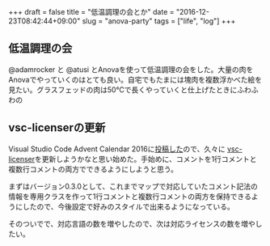 +++
draft = false
title = "低温調理の会とか"
date = "2016-12-23T08:42:44+09:00"
slug = "anova-party"
tags = ["life", "log"]
+++

## 低温調理の会
@adamrocker と @atusi とAnovaを使って低温調理の会をした。大量の肉をAnovaでやっていくのはとても良い。自宅でもたまには塊肉を複数浮かべた絵を見たい。グラスフェッドの肉は50℃で長くやっていくと仕上げたときにふわふわの

## vsc-licenserの更新
Visual Studio Code Advent Calendar 2016に[投稿した](http://ymotongpoo.hatenablog.com/entry/2016/12/21/164554)ので、久々に [vsc-licenser](https://github.com/ymotongpoo/vsc-licenser)を更新しようかなと思い始めた。手始めに、コメントを1行コメントと複数行コメントの両方でできるようにしようと思う。

まずはバージョン0.3.0として、これまでマップで対応していたコメント記法の情報を専用クラスを作って1行コメントと複数行コメントの両方を保持できるようにしたので、今後設定で好みのスタイルで出来るようになっている。

そのついでで、対応言語の数を増やしたので、次は対応ライセンスの数を増やしたい。